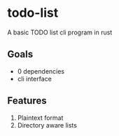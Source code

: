 # todo-list

A basic TODO list cli program in rust

## Goals

- 0 dependencies
- cli interface

## Features

1. Plaintext format
2. Directory aware lists
